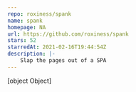 ```yaml
---
repo: roxiness/spank
name: spank
homepage: NA
url: https://github.com/roxiness/spank
stars: 52
starredAt: 2021-02-16T19:44:54Z
description: |-
    Slap the pages out of a SPA
---
```


[object Object]
